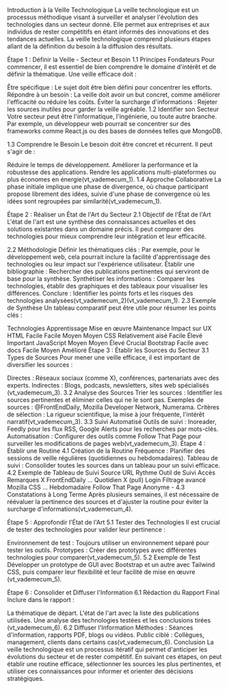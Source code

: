 ﻿Introduction à la Veille Technologique
La veille technologique est un processus méthodique visant à surveiller et analyser l'évolution des technologies dans un secteur donné. Elle permet aux entreprises et aux individus de rester compétitifs en étant informés des innovations et des tendances actuelles. La veille technologique comprend plusieurs étapes allant de la définition du besoin à la diffusion des résultats.

Étape 1 : Définir la Veille - Secteur et Besoin
1.1 Principes Fondateurs
Pour commencer, il est essentiel de bien comprendre le domaine d'intérêt et de définir la thématique. Une veille efficace doit :

Être spécifique : Le sujet doit être bien défini pour concentrer les efforts.
Répondre à un besoin : La veille doit avoir un but concret, comme améliorer l'efficacité ou réduire les coûts.
Éviter la surcharge d'informations : Rejeter les sources inutiles pour garder la veille agréable.
1.2 Identifier son Secteur
Votre secteur peut être l'informatique, l'ingénierie, ou toute autre branche. Par exemple, un développeur web pourrait se concentrer sur des frameworks comme React.js ou des bases de données telles que MongoDB.

1.3 Comprendre le Besoin
Le besoin doit être concret et récurrent. Il peut s'agir de :

Réduire le temps de développement.
Améliorer la performance et la robustesse des applications.
Rendre les applications multi-plateformes ou plus économes en énergie​(vt_vademecum_1).
1.4 Approche Collaborative
La phase initiale implique une phase de divergence, où chaque participant propose librement des idées, suivie d'une phase de convergence où les idées sont regroupées par similarité​(vt_vademecum_1).

Étape 2 : Réaliser un État de l'Art du Secteur
2.1 Objectif de l'État de l'Art
L'état de l'art est une synthèse des connaissances actuelles et des solutions existantes dans un domaine précis. Il peut comparer des technologies pour mieux comprendre leur intégration et leur efficacité.

2.2 Méthodologie
Définir les thématiques clés : Par exemple, pour le développement web, cela pourrait inclure la facilité d'apprentissage des technologies ou leur impact sur l'expérience utilisateur.
Établir une bibliographie : Rechercher des publications pertinentes qui serviront de base pour la synthèse.
Synthétiser les informations : Comparer les technologies, établir des graphiques et des tableaux pour visualiser les différences.
Conclure : Identifier les points forts et les risques des technologies analysées​(vt_vademecum_2)​(vt_vademecum_1).
2.3 Exemple de Synthèse
Un tableau comparatif peut être utile pour résumer les points clés :

Technologies	Apprentissage	Mise en œuvre	Maintenance	Impact sur UX
HTML	Facile	Facile	Moyen	Moyen
CSS	Relativement aisé	Facile	Élevé	Important
JavaScript	Moyen	Moyen	Élevé	Crucial
Bootstrap	Facile avec docs	Facile	Moyen	Amélioré
Étape 3 : Établir les Sources du Secteur
3.1 Types de Sources
Pour mener une veille efficace, il est important de diversifier les sources :

Directes : Réseaux sociaux (comme X), conférences, partenariats avec des experts.
Indirectes : Blogs, podcasts, newsletters, sites web spécialisés​(vt_vademecum_3).
3.2 Analyse des Sources
Trier les sources : Identifier les sources pertinentes et éliminer celles qui ne le sont pas.
Exemples de sources : @FrontEndDaily, Mozilla Developer Network, Numerama.
Critères de sélection : La rigueur scientifique, la mise à jour fréquente, l'intérêt narratif​(vt_vademecum_3).
3.3 Suivi Automatisé
Outils de suivi : Inoreader, Feedly pour les flux RSS, Google Alerts pour les recherches par mots-clés.
Automatisation : Configurer des outils comme Follow That Page pour surveiller les modifications de pages web​(vt_vademecum_3).
Étape 4 : Établir une Routine
4.1 Création de la Routine
Fréquence : Planifier des sessions de veille régulières (quotidiennes ou hebdomadaires).
Tableau de suivi : Consolider toutes les sources dans un tableau pour un suivi efficace.
4.2 Exemple de Tableau de Suivi
Source	URL	Rythme	Outil de Suivi	Accès	Remarques
X FrontEndDaily	…	Quotidien	X (pull)	Login	Filtrage avancé
Mozilla CSS	…	Hebdomadaire	Follow That Page	Anonyme	-
4.3 Constatations à Long Terme
Après plusieurs semaines, il est nécessaire de réévaluer la pertinence des sources et d'ajuster la routine pour éviter la surcharge d'informations​(vt_vademecum_4).

Étape 5 : Approfondir l'État de l'Art
5.1 Tester des Technologies
Il est crucial de tester des technologies pour valider leur pertinence :

Environnement de test : Toujours utiliser un environnement séparé pour tester les outils.
Prototypes : Créer des prototypes avec différentes technologies pour comparer​(vt_vademecum_5).
5.2 Exemple de Test
Développer un prototype de GUI avec Bootstrap et un autre avec Tailwind CSS, puis comparer leur flexibilité et leur facilité de mise en œuvre​(vt_vademecum_5).

Étape 6 : Consolider et Diffuser l'Information
6.1 Rédaction du Rapport Final
Inclure dans le rapport :

La thématique de départ.
L'état de l'art avec la liste des publications utilisées.
Une analyse des technologies testées et les conclusions tirées​(vt_vademecum_6).
6.2 Diffuser l'Information
Méthodes : Séances d'information, rapports PDF, blogs ou vidéos.
Public ciblé : Collègues, management, clients dans certains cas​(vt_vademecum_6).
Conclusion
La veille technologique est un processus itératif qui permet d'anticiper les évolutions du secteur et de rester compétitif. En suivant ces étapes, on peut établir une routine efficace, sélectionner les sources les plus pertinentes, et utiliser ces connaissances pour informer et orienter des décisions stratégiques.

